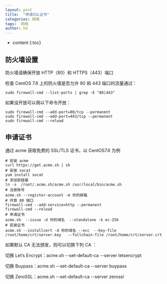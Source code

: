 ```yaml
---
layout: post
title:  "申请SSL证书"
categories: 网络
tags:  网络
author: hd
---
```


* content
{:toc}

## 防火墙设置



防火墙请确保开放 HTTP（80）和 HTTPS（443）端口

检查 CentOS 7.6 上的防火墙是否允许 80 和 443 端口的流量通过：

```
sudo firewall-cmd --list-ports | grep -E "80|443"
```

如果没开放可以用以下命令开放：

```
sudo firewall-cmd --add-port=80/tcp --permanent
sudo firewall-cmd --add-port=443/tcp --permanent
sudo firewall-cmd --reload
```

## 申请证书

通过 acme 获取免费的 SSL/TLS 证书，以 CentOS7.6 为例

```
# 安装 acme
curl https://get.acme.sh | sh
# 安装 socat
yum install socat
# 添加软链接
ln -s  /root/.acme.sh/acme.sh /usr/local/bin/acme.sh
# 注册账号
acme.sh --register-account -m 你的邮箱
# 开放 80 端口
firewall-cmd --add-service=http --permanent
firewall-cmd --reload
# 申请证书
acme.sh  --issue -d 你的域名  --standalone -k ec-256
# 安装证书
acme.sh --installcert -d 你的域名 --ecc  --key-file   /root/home/crt/server.key   --fullchain-file /root/home/crt/server.crt 
```

如果默认 CA 无法颁发，则可以切换下列 CA ：

切换 Let’s Encrypt：acme.sh --set-default-ca --server letsencrypt

切换 Buypass：acme.sh --set-default-ca --server buypass

切换 ZeroSSL：acme.sh --set-default-ca --server zerossl

